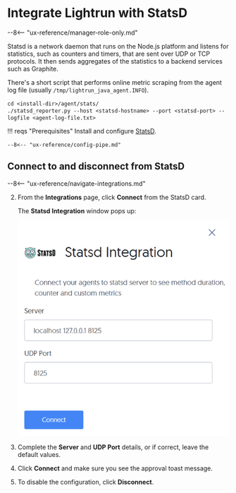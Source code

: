 # Integrate Lightrun with StatsD


--8<-- "ux-reference/manager-role-only.md"

	 
Statsd is a network daemon that runs on the Node.js platform and listens for statistics, such as counters and timers, that are sent over UDP or TCP protocols. It then sends aggregates of the statistics to a backend services such as Graphite.

There's a short script that performs online metric scraping from the agent log file (usually `/tmp/lightrun_java_agent.INFO`).

``` {.bash}
cd <install-dir>/agent/stats/
./statsd_reporter.py --host <statsd-hostname> --port <statsd-port> --logfile <agent-log-file.txt>
```

!!! reqs "Prerequisites"
    Install and configure [StatsD](https://github.com/statsd/statsd).


    --8<-- "ux-reference/config-pipe.md"


## Connect to and disconnect from StatsD


--8<-- "ux-reference/navigate-integrations.md"

2. From the **Integrations** page, click **Connect** from the StatsD card.

    The **Statsd Integration** window pops up:
	
    ![StatsD Configuration -third](../assets/images/statsd.png)

2. Complete the **Server** and **UDP Port** details, or if correct, leave the default values. 

3. Click **Connect** and make sure you see the approval toast message.

4. To disable the configuration, click **Disconnect**.